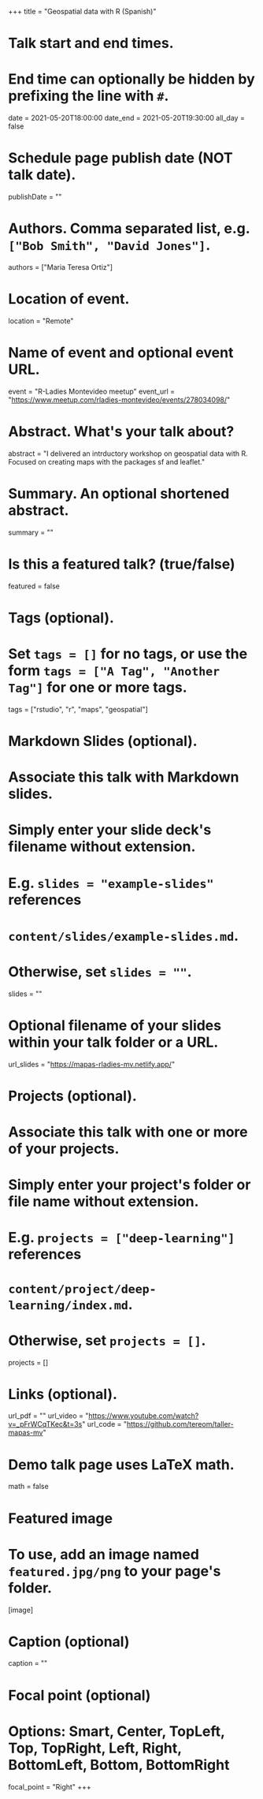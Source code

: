 +++
title = "Geospatial data with R (Spanish)"

# Talk start and end times.
#   End time can optionally be hidden by prefixing the line with `#`.
date = 2021-05-20T18:00:00
date_end = 2021-05-20T19:30:00
all_day = false

# Schedule page publish date (NOT talk date).
publishDate = ""

# Authors. Comma separated list, e.g. `["Bob Smith", "David Jones"]`.
authors = ["Maria Teresa Ortiz"]

# Location of event.
location = "Remote"

# Name of event and optional event URL.
event = "R-Ladies Montevideo meetup"
event_url = "https://www.meetup.com/rladies-montevideo/events/278034098/"

# Abstract. What's your talk about?
abstract = "I delivered an intrductory workshop on geospatial data with R. Focused on creating maps with the packages sf and leaflet."

# Summary. An optional shortened abstract.
summary = ""

# Is this a featured talk? (true/false)
featured = false

# Tags (optional).
#   Set `tags = []` for no tags, or use the form `tags = ["A Tag", "Another Tag"]` for one or more tags.
tags = ["rstudio", "r", "maps", "geospatial"]

# Markdown Slides (optional).
#   Associate this talk with Markdown slides.
#   Simply enter your slide deck's filename without extension.
#   E.g. `slides = "example-slides"` references 
#   `content/slides/example-slides.md`.
#   Otherwise, set `slides = ""`.
slides = ""

# Optional filename of your slides within your talk folder or a URL.
url_slides = "https://mapas-rladies-mv.netlify.app/"

# Projects (optional).
#   Associate this talk with one or more of your projects.
#   Simply enter your project's folder or file name without extension.
#   E.g. `projects = ["deep-learning"]` references 
#   `content/project/deep-learning/index.md`.
#   Otherwise, set `projects = []`.
projects = []

# Links (optional).
url_pdf = ""
url_video = "https://www.youtube.com/watch?v=_pFrWCqTKec&t=3s"
url_code = "https://github.com/tereom/taller-mapas-mv"

# Demo talk page uses LaTeX math.
math = false

# Featured image
# To use, add an image named `featured.jpg/png` to your page's folder. 
[image]
  # Caption (optional)
  caption = ""

  # Focal point (optional)
  # Options: Smart, Center, TopLeft, Top, TopRight, Left, Right, BottomLeft, Bottom, BottomRight
  focal_point = "Right"
+++
